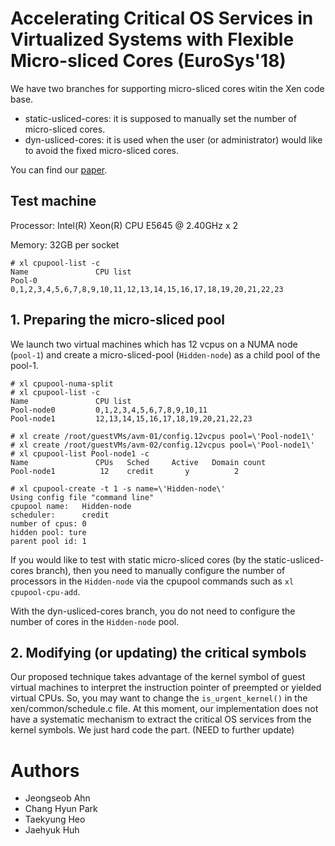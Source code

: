 # Accelerating Critical OS Services in Virtualized Systems with Flexible Micro-sliced Cores (EuroSys'18)

We have two branches for supporting micro-sliced cores witin the Xen code base.

* static-usliced-cores: it is supposed to manually set the number of micro-sliced cores.
* dyn-usliced-cores: it is used when the user (or administrator) would like to avoid the fixed micro-sliced cores.

You can find our [paper](https://jeongseob.github.io/papers/ahn_eurosys18.pdf).

## Test machine
Processor: Intel(R) Xeon(R) CPU E5645  @ 2.40GHz x 2

Memory: 32GB per socket

~~~
# xl cpupool-list -c
Name               CPU list
Pool-0             0,1,2,3,4,5,6,7,8,9,10,11,12,13,14,15,16,17,18,19,20,21,22,23
~~~

## 1. Preparing the micro-sliced pool

We launch two virtual machines which has 12 vcpus on a NUMA node (`pool-1`) and create a micro-sliced-pool (`Hidden-node`) as a child pool of the pool-1.

~~~
# xl cpupool-numa-split
# xl cpupool-list -c
Name               CPU list
Pool-node0         0,1,2,3,4,5,6,7,8,9,10,11
Pool-node1         12,13,14,15,16,17,18,19,20,21,22,23

# xl create /root/guestVMs/avm-01/config.12vcpus pool=\'Pool-node1\'
# xl create /root/guestVMs/avm-02/config.12vcpus pool=\'Pool-node1\'
# xl cpupool-list Pool-node1 -c
Name               CPUs   Sched     Active   Domain count
Pool-node1          12    credit       y          2

# xl cpupool-create -t 1 -s name=\'Hidden-node\'
Using config file "command line"
cpupool name:   Hidden-node
scheduler:      credit
number of cpus: 0
hidden pool: ture
parent pool id: 1
~~~

If you would like to test with static micro-sliced cores (by the static-usliced-cores branch), then you need to manually configure the number of processors in the `Hidden-node` via the cpupool commands such as `xl cpupool-cpu-add`.

With the dyn-usliced-cores branch, you do not need to configure the number of cores in the `Hidden-node` pool. 

## 2. Modifying (or updating) the critical symbols

Our proposed technique takes advantage of the kernel symbol of guest virtual machines to interpret the instruction pointer of preempted or yielded virtual CPUs. So, you may want to change the `is_urgent_kernel()` in the xen/common/schedule.c file. At this moment, our implementation does not have a systematic mechanism to extract the critical OS services from the kernel symbols. We just hard code the part. (NEED to further update) 

 # Authors
 * Jeongseob Ahn
 * Chang Hyun Park
 * Taekyung Heo
 * Jaehyuk Huh
